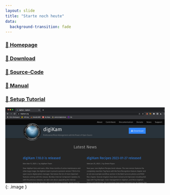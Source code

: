 ```yaml
---
layout: slide
title: "Starte noch heute"
data:
  background-transition: fade
--- 
```


### [🔗 Homepage](https://www.digikam.org/)

### [🔗 Download](https://www.digikam.org/download/)

### [🔗 Source-Code](https://invent.kde.org/graphics/digikam/)

### [🔗 Manual](https://docs.digikam.org/en/index.html)

### [🔗 Setup Tutorial](https://youtu.be/9olfFc3lEuY)



![](assets/images/webpage.png){: .image }
